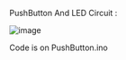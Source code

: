 PushButton And LED Circuit :

![image](https://user-images.githubusercontent.com/31751427/110568301-5b759c80-8185-11eb-91a8-92fd9d630953.png)

Code is on PushButton.ino
